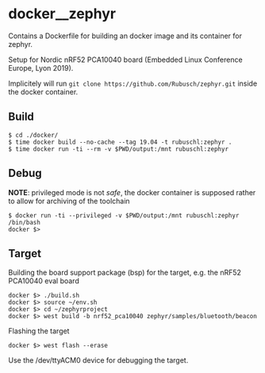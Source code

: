 # docker__zephyr

Contains a Dockerfile for building an docker image and its container for zephyr.

Setup for Nordic nRF52 PCA10040 board (Embedded Linux Conference Europe, Lyon 2019).

Implicitely will run ```git clone https://github.com/Rubusch/zephyr.git``` inside the docker container.


## Build

```
$ cd ./docker/
$ time docker build --no-cache --tag 19.04 -t rubuschl:zephyr .
$ time docker run -ti --rm -v $PWD/output:/mnt rubuschl:zephyr
```


## Debug

**NOTE**: privileged mode is not _safe_, the docker container is supposed rather to allow for archiving of the toolchain


```
$ docker run -ti --privileged -v $PWD/output:/mnt rubuschl:zephyr /bin/bash
docker $>
```

## Target

Building the board support package (bsp) for the target, e.g. the nRF52 PCA10040 eval board

```
docker $> ./build.sh
docker $> source ~/env.sh
docker $> cd ~/zephyrproject
docker $> west build -b nrf52_pca10040 zephyr/samples/bluetooth/beacon
```

Flashing the target

```
docker $> west flash --erase
```

Use the /dev/ttyACM0 device for debugging the target.
